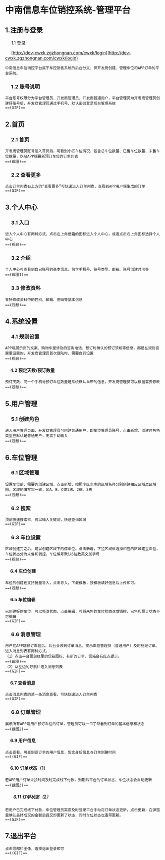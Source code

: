 # 中南信息车位销控系统-管理平台
## 1.注册与登录
&nbsp;&nbsp;&nbsp;&nbsp;&nbsp;1.1&nbsp;登录

&nbsp;&nbsp;&nbsp;&nbsp;&nbsp;[http://dev-cwxk.zgzhongnan.com/cwxk/login](http://dev-cwxk.zgzhongnan.com/cwxk/login)
    
    中南信息车位销控平台属于车控销售系统的后台分支，供开发商创建、管理车位和APP订单的平台系统。
### &nbsp;&nbsp;&nbsp;&nbsp;&nbsp;1.2&nbsp;账号说明

    平台账号权限分为平台管理员、开发商管理员、开发商普通用户，平台管理员为开发商管理员创建好账号后，开发商管理员通过手机号、默认密码登录后台管理系统
    ==(GIF)==
## 2.首页
### &nbsp;&nbsp;&nbsp;&nbsp;&nbsp;2.1&nbsp;首页

    开发商管理员账号进入首页后，可看到小区车位情况，包含总车位数量、已售车位数量、未售车位数量，以及APP端最新预订车位的订单列表
    ==(截图)==
### &nbsp;&nbsp;&nbsp;&nbsp;&nbsp;2.2&nbsp;查看更多

    点击订单列表右上方的“查看更多”可快速进入订单列表，查看到APP用户端生成的订单
    ==(GIF)==
## 3.个人中心 
### &nbsp;&nbsp;&nbsp;&nbsp;&nbsp;3.1&nbsp;入口

    进入个人中心有两种方式，点击左上角信箱的图标进入个人中心，或者点击右上角图标选择个人中心
    ==(视频)==
### &nbsp;&nbsp;&nbsp;&nbsp;&nbsp;3.2&nbsp;介绍

    个人中心可查看到自己账号的基本信息，包含手机号、账号类型、邮箱、账号创建时间等   
    ==(截图1)==    
### &nbsp;&nbsp;&nbsp;&nbsp;&nbsp;3.3&nbsp;修改资料

    支持修改资料中的性别、邮箱、密码等基本信息   
    ==(视频)== 
## 4.系统设置 
### &nbsp;&nbsp;&nbsp;&nbsp;&nbsp;4.1&nbsp;规则设置

    APP端展示页的文案、购物车里涉及的咨询电话、预订时确认的预订须知等信息，都是在规则设置里设置的，开发商管理员首次登陆时，需要自行设置
    ==(视频)== 
#### &nbsp;&nbsp;&nbsp;&nbsp;&nbsp;4.2&nbsp;预定天数/预订数量

    预订天数、同一个手机号预订车位数量是系统默认自带的信息，开发商管理员可以根据需要修改
    ==(视频)==
## 5.用户管理
### &nbsp;&nbsp;&nbsp;&nbsp;&nbsp;5.1&nbsp;创建角色

    进入用户管理页面，开发商管理员可创建普通用户，即车位管理员账号，点击新增，创建时角色类型已默认是普通用户，无需手动输入
    ==(视频)==
## 6.车位管理
### &nbsp;&nbsp;&nbsp;&nbsp;&nbsp;6.1&nbsp;区域管理
    
    设置车位前，需要先创建区域，点击新增，按照小区车库的区域名称分别创建相应区域及区域图，区域的填写需一致，如A、B、C或1栋、2栋、3栋
    ==(视频)==
### &nbsp;&nbsp;&nbsp;&nbsp;&nbsp;6.2&nbsp;搜索

    顶部快速搜索栏，可以输入关键词，快速查询区域
    ==(GIF)==
### &nbsp;&nbsp;&nbsp;&nbsp;&nbsp;6.3&nbsp;车位设置

    区域创建完之后，可以创建区域下的停车位。点击新增，下拉区域框选择相应的区域建立车位，车位状态分为未售和销控，车位编号默认6位数英文加字母
    ==(视频)==
#### &nbsp;&nbsp;&nbsp;&nbsp;&nbsp;6.4&nbsp;车位创建
    
    车位的创建也支持批量导入，点击导入，下载模板，按模板填好信息后上传即可。
    ==(视频)==
#### &nbsp;&nbsp;&nbsp;&nbsp;&nbsp;6.5&nbsp;车位编辑

    已创建好的车位，可以修改状态，点击编辑，可将未售的车位状态改成销控，已售和预订状态不可编辑
    ==(GIF)==    
### &nbsp;&nbsp;&nbsp;&nbsp;&nbsp;6.6&nbsp;消息管理

    用户在APP端预订车位后，后台会收到订单消息，提示车位管理员（普通用户）及时处理订单。进入消息列表有两种方式，
    （1）点击平台顶部栏里的信箱图标，有新的订单，信箱会有红点提示。
    ==(截图)==
    （2）从左边的导航栏进入消息列表
    ==(GIF)== 
       
#### &nbsp;&nbsp;&nbsp;&nbsp;&nbsp;6.7&nbsp;查看消息

    点击消息列表的某一条消息查看，可快快速进入订单列表
    ==(GIF)==  
### &nbsp;&nbsp;&nbsp;&nbsp;&nbsp;6.8&nbsp;订单管理
    
    展示所有APP端用户预订车位的订单，管理员可以一目了然看到订单的基本信息和状态
    ==(截图2)==  
#### &nbsp;&nbsp;&nbsp;&nbsp;&nbsp;6.9&nbsp;用户信息
    点击查看，可查到该订单的用户信息，包含身份信息与订单创建时间
    ==((GIF)==    
#### &nbsp;&nbsp;&nbsp;&nbsp;&nbsp;6.10&nbsp;订单状态（1）

    若APP用户订单未按时间及时完成线下付款，到期后平台的订单状态、车位状态会自动更新
    ==(截图3)==  
##### &nbsp;&nbsp;&nbsp;&nbsp;&nbsp;&nbsp;&nbsp;&nbsp;6.11&nbsp;订单状态（2）
    
    若用户已完成线下付款，车位管理员需要及时登录平台手动将订单状态更新，点击更新，在弹窗里确认最终成交的金额后提交即更新了状态，同时车位状态也连带更新。
    ==(GIF)==
## 7.退出平台
    
    点击顶部栏图像，选择退出登录即可
    ==((GIF)== 
